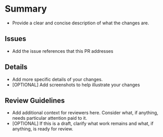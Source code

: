 # Summary

- Provide a clear and concise description of what the changes are.

## Issues

- Add the issue references that this PR addresses

## Details

- Add more specific details of your changes.
- [OPTIONAL] Add screenshots to help illustrate your changes

## Review Guidelines

- Add additional context for reviewers here. Consider what, if anything, needs particular attention paid to it.
- [OPTIONAL] If this is a draft, clarify what work remains and what, if anything, is ready for review.

